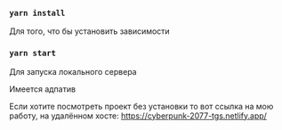 ### `yarn install`

Для того, что бы установить зависимости

### `yarn start`

Для запуска локального сервера

Имеется адпатив

Если хотите посмотреть проект без установки то вот ссылка на мою работу, на удалённом хосте: https://cyberpunk-2077-tgs.netlify.app/
